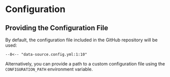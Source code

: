 # Configuration

## Providing the Configuration File

By default, the configuration file included in the GitHub repository will be used:

``` title="data-source.config.yml"  linenums="1"
--8<-- "data-source.config.yml:1:10"
```

Alternatively, you can provide a path to a custom configuration file using the `CONFIGURATION_PATH` environment variable.
